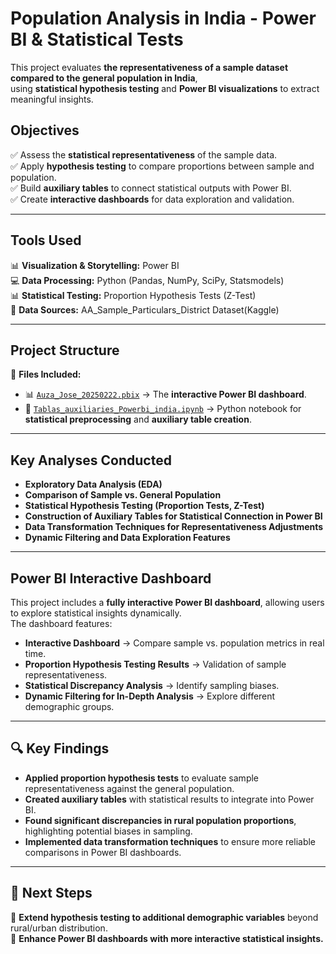 #  Population Analysis in India - Power BI & Statistical Tests  

This project evaluates **the representativeness of a sample dataset compared to the general population in India**,  
using **statistical hypothesis testing** and **Power BI visualizations** to extract meaningful insights.  

##  Objectives  

✅ Assess the **statistical representativeness** of the sample data.  
✅ Apply **hypothesis testing** to compare proportions between sample and population.  
✅ Build **auxiliary tables** to connect statistical outputs with Power BI.  
✅ Create **interactive dashboards** for data exploration and validation.  

---

##  Tools Used  

📊 **Visualization & Storytelling:** Power BI  
💻 **Data Processing:** Python (Pandas, NumPy, SciPy, Statsmodels)  
📊 **Statistical Testing:** Proportion Hypothesis Tests (Z-Test)  
📂 **Data Sources:** AA_Sample_Particulars_District Dataset(Kaggle)  
  

---

##  Project Structure  

📌 **Files Included:**  
- 📊 [`Auza_Jose_20250222.pbix`](https://github.com/JoseAuza99/data-analytics-portfolio/blob/main/Population_Analysis_India/Auza_Jose_20250222.pbix) → The **interactive Power BI dashboard**.  
- 📄 [`Tablas_auxiliaries_Powerbi_india.ipynb`](https://github.com/JoseAuza99/data-analytics-portfolio/blob/main/Population_Analysis_India/Tablas_auxiliaries_Powerbi_india.ipynb) → Python notebook for **statistical preprocessing** and **auxiliary table creation**.  

---

##  Key Analyses Conducted  

- **Exploratory Data Analysis (EDA)**  
- **Comparison of Sample vs. General Population**  
- **Statistical Hypothesis Testing (Proportion Tests, Z-Test)**  
- **Construction of Auxiliary Tables for Statistical Connection in Power BI**  
- **Data Transformation Techniques for Representativeness Adjustments**  
- **Dynamic Filtering and Data Exploration Features**  

---

##  **Power BI Interactive Dashboard**  

This project includes a **fully interactive Power BI dashboard**, allowing users to explore statistical insights dynamically.  
The dashboard features:  

-  **Interactive Dashboard** → Compare sample vs. population metrics in real time.  
-  **Proportion Hypothesis Testing Results** → Validation of sample representativeness.  
-  **Statistical Discrepancy Analysis** → Identify sampling biases.  
-  **Dynamic Filtering for In-Depth Analysis** → Explore different demographic groups.  

---

## 🔍 Key Findings  

-  **Applied proportion hypothesis tests** to evaluate sample representativeness against the general population.  
-  **Created auxiliary tables** with statistical results to integrate into Power BI.  
-  **Found significant discrepancies in rural population proportions**, highlighting potential biases in sampling.  
-  **Implemented data transformation techniques** to ensure more reliable comparisons in Power BI dashboards.  

---

## 📌 Next Steps  

🔹 **Extend hypothesis testing to additional demographic variables** beyond rural/urban distribution.    
🔹 **Enhance Power BI dashboards with more interactive statistical insights.**  

